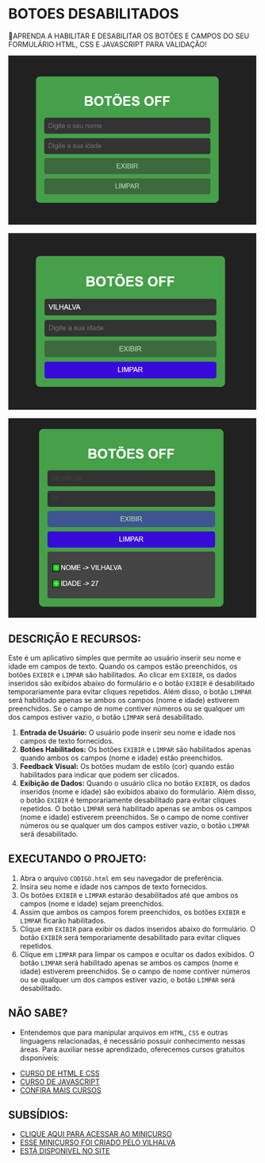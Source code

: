 # BOTOES DESABILITADOS
🔐APRENDA A HABILITAR E DESABILITAR OS BOTÕES E CAMPOS DO SEU FORMULÁRIO HTML, CSS E JAVASCRIPT PARA VALIDAÇÃO! 

<img src="./IMAGENS/FOTO_01.png" align="center" width="500"> <br><br>
<img src="./IMAGENS/FOTO_02.png" align="center" width="500"> <br><br>
<img src="./IMAGENS/FOTO_03.png" align="center" width="500"> <br>

## DESCRIÇÃO E RECURSOS:
Este é um aplicativo simples que permite ao usuário inserir seu nome e idade em campos de texto. Quando os campos estão preenchidos, os botões `EXIBIR` e `LIMPAR` são habilitados. Ao clicar em `EXIBIR`, os dados inseridos são exibidos abaixo do formulário e o botão `EXIBIR` é desabilitado temporariamente para evitar cliques repetidos. Além disso, o botão `LIMPAR` será habilitado apenas se ambos os campos (nome e idade) estiverem preenchidos. Se o campo de nome contiver números ou se qualquer um dos campos estiver vazio, o botão `LIMPAR` será desabilitado.

1. **Entrada de Usuário:** O usuário pode inserir seu nome e idade nos campos de texto fornecidos.
2. **Botões Habilitados:** Os botões `EXIBIR` e `LIMPAR` são habilitados apenas quando ambos os campos (nome e idade) estão preenchidos.
3. **Feedback Visual:** Os botões mudam de estilo (cor) quando estão habilitados para indicar que podem ser clicados.
4. **Exibição de Dados:** Quando o usuário clica no botão `EXIBIR`, os dados inseridos (nome e idade) são exibidos abaixo do formulário. Além disso, o botão `EXIBIR` é temporariamente desabilitado para evitar cliques repetidos. O botão `LIMPAR` será habilitado apenas se ambos os campos (nome e idade) estiverem preenchidos. Se o campo de nome contiver números ou se qualquer um dos campos estiver vazio, o botão `LIMPAR` será desabilitado.

## EXECUTANDO O PROJETO:
1. Abra o arquivo `CODIGO.html` em seu navegador de preferência.
2. Insira seu nome e idade nos campos de texto fornecidos.
3. Os botões `EXIBIR` e `LIMPAR` estarão desabilitados até que ambos os campos (nome e idade) sejam preenchidos.
4. Assim que ambos os campos forem preenchidos, os botões `EXIBIR` e `LIMPAR` ficarão habilitados.
5. Clique em `EXIBIR` para exibir os dados inseridos abaixo do formulário. O botão `EXIBIR` será temporariamente desabilitado para evitar cliques repetidos.
6. Clique em `LIMPAR` para limpar os campos e ocultar os dados exibidos. O botão `LIMPAR` será habilitado apenas se ambos os campos (nome e idade) estiverem preenchidos. Se o campo de nome contiver números ou se qualquer um dos campos estiver vazio, o botão `LIMPAR` será desabilitado.

## NÃO SABE?
- Entendemos que para manipular arquivos em `HTML`, `CSS` e outras linguagens relacionadas, é necessário possuir conhecimento nessas áreas. Para auxiliar nesse aprendizado, oferecemos cursos gratuitos disponíveis:
* [CURSO DE HTML E CSS](https://github.com/VILHALVA/CURSO-DE-HTML-E-CSS)
* [CURSO DE JAVASCRIPT](https://github.com/VILHALVA/CURSO-DE-JAVASCRIPT)
* [CONFIRA MAIS CURSOS](https://github.com/VILHALVA?tab=repositories&q=+topic:CURSO)

## SUBSÍDIOS:
- [CLIQUE AQUI PARA ACESSAR AO MINICURSO](./MINICURSO.md)
- [ESSE MINICURSO FOI CRIADO PELO VILHALVA](https://github.com/VILHALVA)
- [ESTÁ DISPONIVEL NO SITE](https://vilhalva.github.io/STYLER/STYLER.html)

